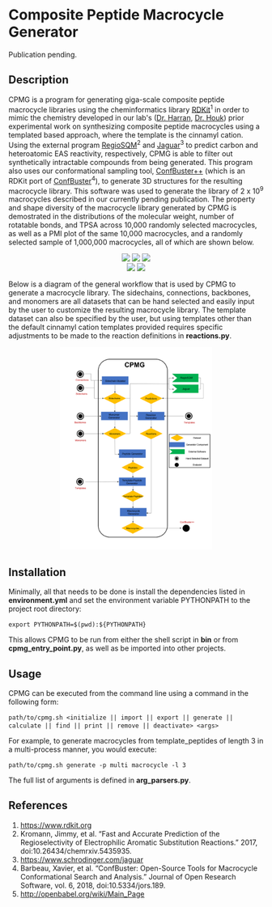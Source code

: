 # Composite Peptide Macrocycle Generator

Publication pending.

## Description
CPMG is a program for generating giga-scale composite peptide macrocycle libraries using the cheminformatics library [RDKit](https://www.rdkit.org)<sup>1</sup> in order to mimic the chemistry developed in our lab's ([Dr. Harran](http://www.chem.ucla.edu/harran/), [Dr. Houk](https://www.chem.ucla.edu/houk/)) prior experimental work on synthesizing composite peptide macrocycles using a templated based approach, where the template is the cinnamyl cation. Using the external program [RegioSQM](https://github.com/jensengroup/RegioSQM)<sup>2</sup> and [Jaguar](https://www.schrodinger.com/jaguar)<sup>3</sup> to predict carbon and heteroatomic EAS reactivity, respectively, CPMG is able to filter out synthetically intractable compounds from being generated. This program also uses our conformational sampling tool, [ConfBuster++](https://github.com/e-dang/ConfBusterPlusPlus) (which is an RDKit port of [ConfBuster](https://github.com/patricklague/ConfBuster)<sup>4</sup>), to generate 3D structures for the resulting macrocycle library. This software was used to generate the library of 2 x 10<sup>9</sup> macrocycles described in our currently pending publication. The property and shape diversity of the macrocycle library generated by CPMG is demostrated in the distributions of the molecular weight, number of rotatable bonds, and TPSA across 10,000 randomly selected macrocycles, as well as a PMI plot of the same 10,000 macrocycles, and a randomly selected sample of 1,000,000 macrocycles, all of which are shown below.

<div style="text-align:center">
<img src="images/hist_mw_inf.png" width="300"/>
<img src="images/hist_rb_inf.png" width="300"/>
<img src="images/hist_tpsa_inf.png" width="300"/>
</div>
<div style="text-align:center">
<img src="images/pmi_10k_inf.png" width="300"/>
<img src="images/pmi_mil_inf.png" width="300"/>
</div>

Below is a diagram of the general workflow that is used by CPMG to generate a macrocycle library. The sidechains, connections, backbones, and monomers are all datasets that can be hand selected and easily input by the user to customize the resulting macrocycle library. The template dataset can also be specified by the user, but using templates other than the default cinnamyl cation templates provided requires specific adjustments to be made to the reaction definitions in __reactions.py__.

<div style="text-align:center">
<img src="images/work_flow.png" width="300"/>
</div>

## Installation
Minimally, all that needs to be done is install the dependencies listed in __environment.yml__ and set the environment variable PYTHONPATH to the project root directory:
```
export PYTHONPATH=$(pwd):${PYTHONPATH}
```
This allows CPMG to be run from either the shell script in __bin__ or from __cpmg_entry_point.py__, as well as be imported into other projects.

## Usage
CPMG can be executed from the command line using a command in the following form:

```
path/to/cpmg.sh <initialize || import || export || generate || calculate || find || print || remove || deactivate> <args>
```

For example, to generate macrocycles from template_peptides of length 3 in a multi-process manner, you would execute:

```
path/to/cpmg.sh generate -p multi macrocycle -l 3
```

The full list of arguments is defined in __arg_parsers.py__.

## References
1. https://www.rdkit.org
2. Kromann, Jimmy, et al. “Fast and Accurate Prediction of the Regioselectivity of Electrophilic Aromatic Substitution Reactions.” 2017, doi:10.26434/chemrxiv.5435935.
3. https://www.schrodinger.com/jaguar
4. Barbeau, Xavier, et al. “ConfBuster: Open-Source Tools for Macrocycle Conformational Search and Analysis.” Journal of Open Research Software, vol. 6, 2018, doi:10.5334/jors.189.
5. http://openbabel.org/wiki/Main_Page
